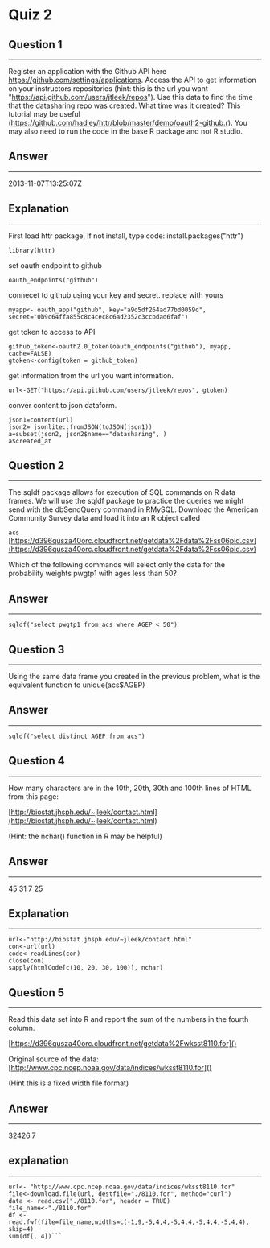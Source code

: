 
# Quiz 2
## Question 1
-----------------------
Register an application with the Github API here https://github.com/settings/applications. Access the API to get information on your instructors repositories (hint: this is the url you want "https://api.github.com/users/jtleek/repos"). Use this data to find the time that the datasharing repo was created. What time was it created? This tutorial may be useful (https://github.com/hadley/httr/blob/master/demo/oauth2-github.r). You may also need to run the code in the base R package and not R studio.

## Answer
-------------
2013-11-07T13:25:07Z

## Explanation
----------------
First load httr package, if not install, type code: install.packages("httr")
```{r }
library(httr)
```

set oauth endpoint to github

```{r }
oauth_endpoints("github")
```

 connecet to github using your key and secret. replace with yours
 
```{r}
myapp<- oauth_app("github", key="a9d5df264ad77bd0059d",
secret="0b9c64ffa855c8c4cec8c6ad2352c3ccbdad6faf")
```

get token to access to API

```{r}
github_token<-oauth2.0_token(oauth_endpoints("github"), myapp, cache=FALSE)
gtoken<-config(token = github_token)
```


get information from the url you want information. 

```{r}
url<-GET("https://api.github.com/users/jtleek/repos", gtoken)
```


conver content to json dataform. 

```{r}
json1=content(url)
json2= jsonlite::fromJSON(toJSON(json1))
a=subset(json2, json2$name=="datasharing", )
a$created_at
```

## Question 2
------------------------------------
The sqldf package allows for execution of SQL commands on R data frames. We will use the sqldf package to practice the queries we might send with the dbSendQuery command in RMySQL. Download the American Community Survey data and load it into an R object called

`acs`
[https://d396qusza40orc.cloudfront.net/getdata%2Fdata%2Fss06pid.csv](https://d396qusza40orc.cloudfront.net/getdata%2Fdata%2Fss06pid.csv)

Which of the following commands will select only the data for the probability weights pwgtp1 with ages less than 50?
## Answer
----

```{r}
sqldf("select pwgtp1 from acs where AGEP < 50")
```

## Question 3
----
Using the same data frame you created in the previous problem, what is the equivalent function to unique(acs$AGEP)
## Answer
---


```{r}
sqldf("select distinct AGEP from acs")
```

## Question 4
---
How many characters are in the 10th, 20th, 30th and 100th lines of HTML from this page:

[http://biostat.jhsph.edu/~jleek/contact.html](http://biostat.jhsph.edu/~jleek/contact.html)

(Hint: the nchar() function in R may be helpful)

## Answer
---
45 31 7 25
## Explanation 
---


```{r}
url<-"http://biostat.jhsph.edu/~jleek/contact.html"
con<-url(url)
code<-readLines(con)
close(con)
sapply(htmlCode[c(10, 20, 30, 100)], nchar)
```

## Question 5
----
Read this data set into R and report the sum of the numbers in the fourth column.

[https://d396qusza40orc.cloudfront.net/getdata%2Fwksst8110.for]()

Original source of the data: 
[http://www.cpc.ncep.noaa.gov/data/indices/wksst8110.for]()

(Hint this is a fixed width file format)
## Answer
---
32426.7
## explanation
----


```{r}
url<- "http://www.cpc.ncep.noaa.gov/data/indices/wksst8110.for"
file<-download.file(url, destfile="./8110.for", method="curl")
data <- read.csv("./8110.for", header = TRUE)
file_name<-"./8110.for"
df <-read.fwf(file=file_name,widths=c(-1,9,-5,4,4,-5,4,4,-5,4,4,-5,4,4), skip=4)
sum(df[, 4])```

